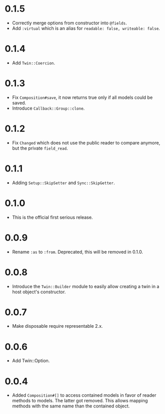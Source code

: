 # 0.1.5

* Correctly merge options from constructor into `@fields`.
* Add `:virtual` which is an alias for `readable: false, writeable: false`.

# 0.1.4

* Add `Twin::Coercion`.

# 0.1.3

* Fix `Composition#save`, it now returns true only if all models could be saved.
* Introduce `Callback::Group::clone`.

# 0.1.2

* Fix `Changed` which does not use the public reader to compare anymore, but the private `field_read`.

# 0.1.1

* Adding `Setup::SkipSetter` and `Sync::SkipGetter`.

# 0.1.0

* This is the official first serious release.

# 0.0.9

* Rename `:as` to `:from`. Deprecated, this will be removed in 0.1.0.

# 0.0.8

* Introduce the `Twin::Builder` module to easily allow creating a twin in a host object's constructor.

# 0.0.7

* Make disposable require representable 2.x.

# 0.0.6

* Add Twin::Option.

# 0.0.4

* Added `Composition#[]` to access contained models in favor of reader methods to models. The latter got removed. This allows mapping methods with the same name than the contained object.